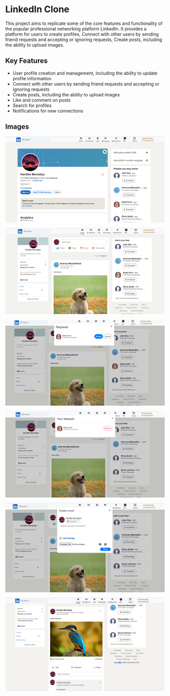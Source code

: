 # LinkedIn Clone

This project aims to replicate some of the core features and functionality of the popular professional networking platform LinkedIn. It provides a platform for users to create profiles, Connect with other users by sending friend requests and accepting or ignoring requests, Create posts, including the ability to upload images.

## Key Features

- User profile creation and management, including the ability to update profile information
- Connect with other users by sending friend requests and accepting or ignoring requests
- Create posts, including the ability to upload images
- Like and comment on posts
- Search for profiles
- Notifications for new connections

## Images

![image](./src/img/linkedin1.png)

![image](./src/img/linkedin2.png)

![image](./src/img/linkedin3.png)

![image](./src/img/linkedin4.png)

![image](./src/img/linkedin5.png)

![image](./src/img/linkedin6.png)
